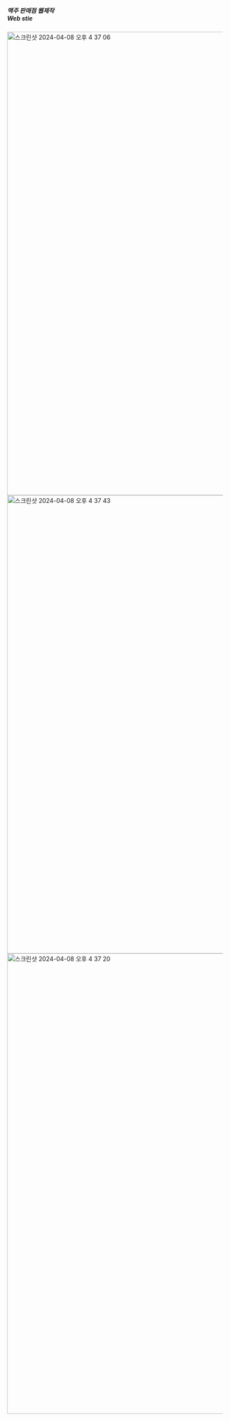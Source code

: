 <h5>
  맥주 판매점 웹제작 <br>
  Web stie
</h5>
<img width="1079" alt="스크린샷 2024-04-08 오후 4 37 06" src="https://github.com/hwan0309/Web.beer.Project/assets/154872340/7d4bf148-ce74-4895-a36e-77721d313154">
<img width="1067" alt="스크린샷 2024-04-08 오후 4 37 43" src="https://github.com/hwan0309/Web.beer.Project/assets/154872340/e3fa09d3-edac-44c0-8f3e-d539ccb813b6">
<img width="1072" alt="스크린샷 2024-04-08 오후 4 37 20" src="https://github.com/hwan0309/Web.beer.Project/assets/154872340/d5015cab-3987-44b8-b878-b087d636c56d">
